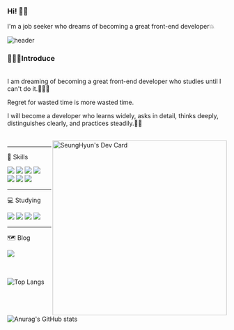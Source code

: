 ### Hi! 👋👋

I'm a job seeker who dreams of becoming a great front-end developer💥

![header](https://capsule-render.vercel.app/api?type=waving&color=timeGradient&height=180&fontAlignY=35&fontAlign=30&fontSize=50&text=Welcome!!&desc=plla2's%20github&descAlign=80&animation=twinkling)
<div>
<h3>🙋🏻‍♂️Introduce</h3>
  
</br>
<span>I am dreaming of becoming a great front-end developer who studies until I can't do it.🧑🏻‍🎓</span>
<p>Regret for wasted time is more wasted time.</p>
<p>I will become a developer who learns widely, asks in detail, thinks deeply, distinguishes clearly, and practices steadily.👍🏻</p>
</div>
<br>
  <a href="https://app.daily.dev/seunghyun0"><img src="https://api.daily.dev/devcards/2471945680b94103a10d24e4ce5c9a68.png?r=0q5" width="400" alt="SeungHyun's Dev Card" align="right"/></a>
<hr>

<p>🔋 Skills</p>
<div>
  
  <img src="https://img.shields.io/badge/HTML5-E34F26?style=flat&logo=html5&logoColor=white"/>
  <img src="https://img.shields.io/badge/CSS3-1572B6?style=flat&logo=css3&logoColor=white"/>
  <img src="https://img.shields.io/badge/JavaScript-F7DF1E?style=flat&logo=javascript&logoColor=black"/>
  <img src="https://img.shields.io/badge/React-61DAFB?style=flat&logo=react&logoColor=white"/>

<br>
  
  <img src="https://img.shields.io/badge/TypeScript-007ACC?style=flat&logo=typescript&logoColor=white"/>
  <!--<img src="https://img.shields.io/badge/Reactquery-FF4154?style=flat&logo=react-query&logoColor=white"/>-->
  <img src="https://img.shields.io/badge/Styledcomponents-DB7093?style=flat&logo=Styledcomponents&logoColor=white"/>
  <img src="https://img.shields.io/badge/ReduxToolkit-764ABC?style=flat&logo=Redux&logoColor=white"/>
  
</div>

<hr>
 
<div>
  <p>💻 Studying</p>
  <img src="https://img.shields.io/badge/TypeScript-007ACC?style=flat&logo=typescript&logoColor=white"/>
  <img src="https://img.shields.io/badge/Recoil-3578E5?style=flat&logo=Recoil&logoColor=white"/>
  <img src="https://img.shields.io/badge/Next.js-000000?style=flat&logo=Next.js&logoColor=white"/>
  <img src="https://img.shields.io/badge/Reactquery-FF4154?style=flat&logo=react-query&logoColor=white"/>
</div>

<hr>
  
<div>
  <p>🗺️ Blog</p>
  
  <a herf="[https://jhbljs92.tistory.com/]" traget="_blank">
<img src="https://img.shields.io/badge/Tistory-FF9E0F?style=flat&logo=TISTORY&logoColor=white"/>
  </a>
  <br/>  <br/>  <br/>


<!--[![trophy](https://github-profile-trophy.vercel.app/?username=plla2&theme=onedark&row=1)](https://github.com/ryo-ma/github-profile-trophy)-->
  
![Top Langs](https://github-readme-stats.vercel.app/api/top-langs/?username=plla2&layout=compact&theme=merko)
![Anurag's GitHub stats](https://github-readme-stats.vercel.app/api?username=plla2&show_icons=true&theme=merko)
